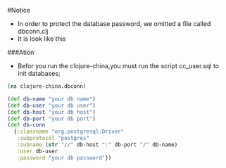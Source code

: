 #Notice

- In order to protect the database password, we omitted a file called dbconn.clj
- It is look like this

###Ation

- Befor you run the clojure-china,you must run the script cc_user.sql to init databases; 

```clojure
(ns clojure-china.dbconn)

(def db-name "your db name")
(def db-user "your db user")
(def db-host "your db host")
(def db-port "your db port")
(def db-conn
  {:classname "org.postgresql.Driver"
   :subprotocol "postgres"
   :subname (str "//" db-host ":" db-port "/" db-name)
   :user db-user
   :password "your db password"})
```
